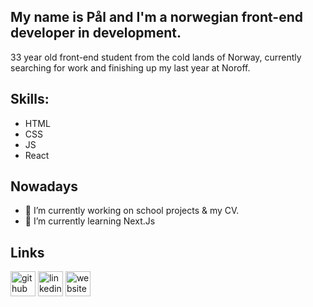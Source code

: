 ## My name is Pål and I'm a norwegian front-end developer in development.

33 year old front-end student from the cold lands of Norway, currently searching for work and finishing up my last year at Noroff.

## Skills: 

* HTML 
* CSS
* JS 
* React 

## Nowadays

- 🔭 I’m currently working on school projects & my CV.
- 🌱 I’m currently learning Next.Js 

## Links

[<img src='https://cdn.jsdelivr.net/npm/simple-icons@3.0.1/icons/github.svg' alt='github' height='40'>](https://github.com/Jokhum)  [<img src='https://cdn.jsdelivr.net/npm/simple-icons@3.0.1/icons/linkedin.svg' alt='linkedin' height='40'>](https://www.linkedin.com/in/https://www.linkedin.com/in/pwerven//)  [<img src='https://cdn.jsdelivr.net/npm/simple-icons@3.0.1/icons/icloud.svg' alt='website' height='40'>](www.pwerven.dev)  

